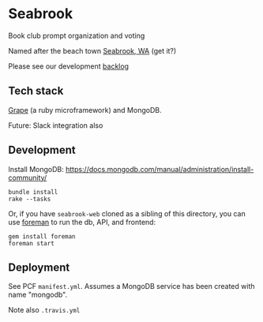 # Seabrook

Book club prompt organization and voting

Named after the beach town [Seabrook, WA](https://www.google.com/maps/place/Seabrook,+WA/@47.1978284,-124.2015807,16z/data=!4m5!3m4!1s0x54920d9c7ab3e9fb:0xc7ec646742447dcf!8m2!3d47.1955483!4d-124.1963636a) (get it?)

Please see our development [backlog](https://www.pivotaltracker.com/n/projects/2186995)

## Tech stack
[Grape](https://github.com/ruby-grape/grape) (a ruby microframework) and MongoDB.

Future: Slack integration also

## Development
Install MongoDB: https://docs.mongodb.com/manual/administration/install-community/

```
bundle install
rake --tasks
```

Or, if you have `seabrook-web` cloned as a sibling of this directory, you can use [foreman](https://github.com/ddollar/foreman) to run the db, API, and frontend:
```
gem install foreman
foreman start
```

## Deployment
See PCF `manifest.yml`. Assumes a MongoDB service has been created with name "mongodb".

Note also `.travis.yml`
